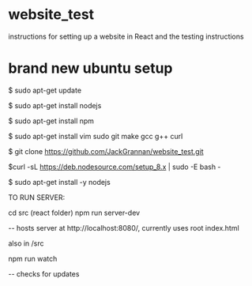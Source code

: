 # website_test
instructions for setting up a website in React and the testing instructions

# brand new ubuntu setup
$ sudo apt-get update

$ sudo apt-get install nodejs

$ sudo apt-get install npm

$ sudo apt-get install vim sudo git make gcc g++ curl

$ git clone https://github.com/JackGrannan/website_test.git

$curl -sL https://deb.nodesource.com/setup_8.x | sudo -E bash -

$ sudo apt-get install -y nodejs

TO RUN SERVER:

cd src (react folder)
npm run server-dev

-- hosts server at http://localhost:8080/, currently uses root index.html

also in /src

npm run watch

-- checks for updates
